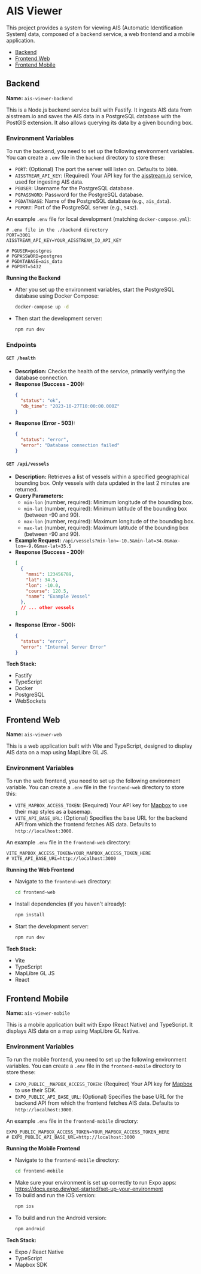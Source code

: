 # AIS Viewer

This project provides a system for viewing AIS (Automatic Identification System) data, composed of a backend service, a web frontend and a mobile application.

- [Backend](#backend)
- [Frontend Web](#frontend-web)
- [Frontend Mobile](#frontend-mobile)

## Backend

**Name:** `ais-viewer-backend`

This is a Node.js backend service built with Fastify. It ingests AIS data from aisstream.io and saves the AIS data in a PostgreSQL database with the PostGIS extension. It also allows querying its data by a given bounding box.

### Environment Variables

To run the backend, you need to set up the following environment variables. You can create a `.env` file in the `backend` directory to store these:

- `PORT`: (Optional) The port the server will listen on. Defaults to `3000`.
- `AISSTREAM_API_KEY`: (Required) Your API key for the [aisstream.io](https://aisstream.io/) service, used for ingesting AIS data.
- `PGUSER`: Username for the PostgreSQL database.
- `PGPASSWORD`: Password for the PostgreSQL database.
- `PGDATABASE`: Name of the PostgreSQL database (e.g., `ais_data`).
- `PGPORT`: Port of the PostgreSQL server (e.g., `5432`).

An example `.env` file for local development (matching `docker-compose.yml`):

```env
# .env file in the ./backend directory
PORT=3001
AISSTREAM_API_KEY=YOUR_AISSTREAM_IO_API_KEY

# PGUSER=postgres
# PGPASSWORD=postgres
# PGDATABASE=ais_data
# PGPORT=5432
```

**Running the Backend**
- After you set up the environment variables, start the PostgreSQL database using Docker Compose:
  ```bash
  docker-compose up -d
  ```
- Then start the development server:
  ```bash
  npm run dev
  ```

### Endpoints

#### `GET /health`
- **Description:** Checks the health of the service, primarily verifying the database connection.
- **Response (Success - 200):**
  ```json
  {
    "status": "ok",
    "db_time": "2023-10-27T10:00:00.000Z"
  }
  ```
- **Response (Error - 503):**
  ```json
  {
    "status": "error",
    "error": "Database connection failed"
  }
  ```

#### `GET /api/vessels`
- **Description:** Retrieves a list of vessels within a specified geographical bounding box. Only vessels with data updated in the last 2 minutes are returned.
- **Query Parameters:**
  - `min-lon` (number, required): Minimum longitude of the bounding box.
  - `min-lat` (number, required): Minimum latitude of the bounding box (between -90 and 90).
  - `max-lon` (number, required): Maximum longitude of the bounding box.
  - `max-lat` (number, required): Maximum latitude of the bounding box (between -90 and 90).
- **Example Request:** `/api/vessels?min-lon=-10.5&min-lat=34.0&max-lon=-9.0&max-lat=35.5`
- **Response (Success - 200):**
  ```json
  [
    {
      "mmsi": 123456789,
      "lat": 34.5,
      "lon": -10.0,
      "course": 120.5,
      "name": "Example Vessel"
    },
    // ... other vessels
  ]
  ```
- **Response (Error - 500):**
  ```json
  {
    "status": "error",
    "error": "Internal Server Error"
  }
  ```

**Tech Stack:**
- Fastify
- TypeScript
- Docker
- PostgreSQL
- WebSockets


## Frontend Web

**Name:** `ais-viewer-web`

This is a web application built with Vite and TypeScript, designed to display AIS data on a map using MapLibre GL JS.

### Environment Variables

To run the web frontend, you need to set up the following environment variable. You can create a `.env` file in the `frontend-web` directory to store this:

- `VITE_MAPBOX_ACCESS_TOKEN`: (Required) Your API key for [Mapbox](https://www.mapbox.com/) to use their map styles as a basemap.
- `VITE_API_BASE_URL`: (Optional) Specifies the base URL for the backend API from which the frontend fetches AIS data. Defaults to `http://localhost:3000`.

An example `.env` file in the `frontend-web` directory:

```env
VITE_MAPBOX_ACCESS_TOKEN=YOUR_MAPBOX_ACCESS_TOKEN_HERE
# VITE_API_BASE_URL=http://localhost:3000
```

**Running the Web Frontend**
- Navigate to the `frontend-web` directory:
  ```bash
  cd frontend-web
  ```
- Install dependencies (if you haven't already):
  ```bash
  npm install
  ```
- Start the development server:
  ```bash
  npm run dev
  ```

**Tech Stack:**
-   Vite
-   TypeScript
-   MapLibre GL JS
-   React


## Frontend Mobile

**Name:** `ais-viewer-mobile`

This is a mobile application built with Expo (React Native) and TypeScript. It displays AIS data on a map using MapLibre GL Native.

### Environment Variables

To run the mobile frontend, you need to set up the following environment variables. You can create a `.env` file in the `frontend-mobile` directory to store these:

- `EXPO_PUBLIC__MAPBOX_ACCESS_TOKEN`: (Required) Your API key for [Mapbox](https://www.mapbox.com/) to use their SDK.
- `EXPO_PUBLIC_API_BASE_URL`: (Optional) Specifies the base URL for the backend API from which the frontend fetches AIS data. Defaults to `http://localhost:3000`.

An example `.env` file in the `frontend-mobile` directory:

```env
EXPO_PUBLIC_MAPBOX_ACCESS_TOKEN=YOUR_MAPBOX_ACCESS_TOKEN_HERE
# EXPO_PUBLIC_API_BASE_URL=http://localhost:3000
```

**Running the Mobile Frontend**
- Navigate to the `frontend-mobile` directory:
  ```bash
  cd frontend-mobile
  ```
- Make sure your environment is set up correctly to run Expo apps: https://docs.expo.dev/get-started/set-up-your-environment
- To build and run the iOS version:
  ```bash
  npm ios
  ```
- To build and run the Android version:
  ```bash
  npm android
  ```

**Tech Stack:**
-   Expo / React Native
-   TypeScript
-   Mapbox SDK